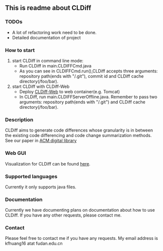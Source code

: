 ## This is readme about CLDiff

### TODOs
* A lot of refactoring work need to be done.
* Detailed documentation of project

### How to start
1. start CLDiff in command line mode:
    * Run CLDiff in main.CLDIFFCmd.java
    * As you can see in CLDIFFCmd.run(),CLDiff accepts three arguments: repository path(ends with "/.git"), commit id and CLDiff cache directory(/foo/bar).
2. start CLDiff with CLDiff-Web
    * Deploy [CLDiff-Web](https://github.com/FudanSELab/CLDIFF-WEB) to web container(e.g. Tomcat)
    * In CLDiff, run main.CLDIFFServerOffline.java. Remember to pass two arguments: repository path(ends with "/.git") and CLDiff cache directory(/foo/bar).

### Description
CLDiff aims to generate code differences whose granularity  is in between the existing code differencing and code change summarization methods.
See our paper in [ACM digital library](https://dl.acm.org/citation.cfm?id=3238219)

### Web GUI
Visualization for CLDiff can be found [here](https://github.com/FudanSELab/CLDIFF-WEB).
### Supported languages
Currently it only supports java files.


### Documentation
Currently we have documenting plans on documentation about how to use CLDiff.
If you have any other requests, please contact me.

### Contact
Please feel free to contact me if you have any requests. My email address is kfhuang16 atat fudan.edu.cn